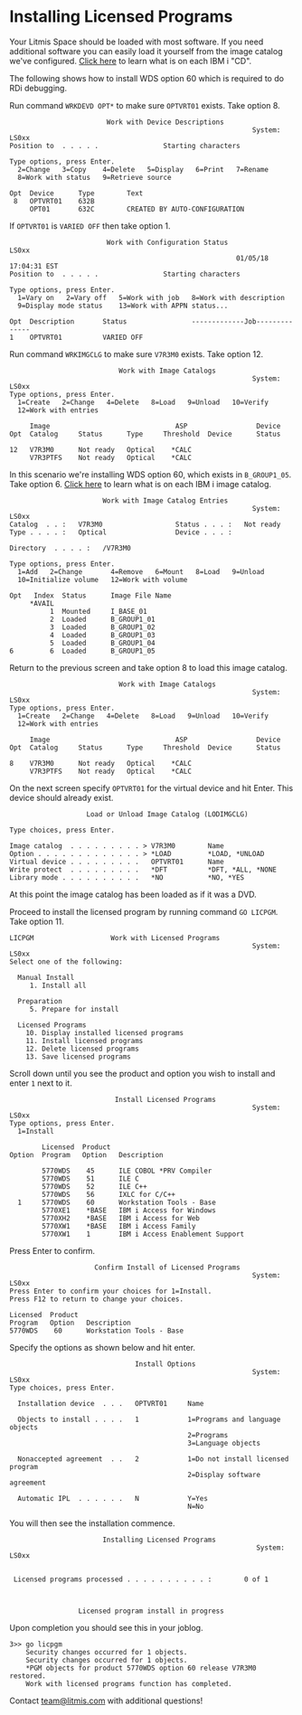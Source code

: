 # Installing Licensed Programs

Your Litmis Space should be loaded with most software. If you need additional software you can easily load it yourself from the image catalog we've configured. [Click here](https://www.ibm.com/support/knowledgecenter/en/ssw_ibm_i_72/rzahc/rzaskMediaContent.htm) to learn what is on each IBM i "CD".

The following shows how to install WDS option 60 which is required to do RDi debugging.

Run command `WRKDEVD OPT*` to make sure `OPTVRT01` exists. Take option 8.

```text
                        Work with Device Descriptions                      
                                                            System:   LS0xx
Position to  . . . . .                Starting characters                  

Type options, press Enter.                                                 
  2=Change   3=Copy    4=Delete   5=Display   6=Print   7=Rename           
  8=Work with status   9=Retrieve source                                   

Opt  Device      Type        Text                                          
 8   OPTVRT01    632B                                                      
     OPT01       632C        CREATED BY AUTO-CONFIGURATION
```

If `OPTVRT01` is `VARIED OFF` then take option 1.

```text
                        Work with Configuration Status                LS0xx
                                                        01/05/18  17:04:31 EST
Position to  . . . . .                Starting characters                     

Type options, press Enter.                                                    
  1=Vary on   2=Vary off   5=Work with job   8=Work with description          
  9=Display mode status    13=Work with APPN status...                        

Opt  Description       Status                -------------Job--------------   
1    OPTVRT01          VARIED OFF
```

Run command `WRKIMGCLG` to make sure `V7R3M0` exists. Take option 12.

```text
                           Work with Image Catalogs                        
                                                            System:   LS0xx
Type options, press Enter.                                                 
  1=Create   2=Change   4=Delete   8=Load   9=Unload   10=Verify           
  12=Work with entries                                                     

     Image                               ASP                 Device        
Opt  Catalog     Status      Type     Threshold  Device      Status        

12   V7R3M0      Not ready   Optical    *CALC                              
     V7R3PTFS    Not ready   Optical    *CALC
```

In this scenario we're installing WDS option 60, which exists in `B_GROUP1_05`. Take option 6. [Click here](https://www.ibm.com/support/knowledgecenter/en/ssw_ibm_i_72/rzahc/rzaskMediaContent.htm) to learn what is on each IBM i image catalog.

```text
                       Work with Image Catalog Entries                     
                                                            System:   LS0xx
Catalog  . . :   V7R3M0                  Status . . . :   Not ready        
Type . . . . :   Optical                 Device . . . :                    

Directory  . . . . :   /V7R3M0                                             

Type options, press Enter.                                                 
  1=Add   2=Change       4=Remove   6=Mount   8=Load   9=Unload            
  10=Initialize volume   12=Work with volume                               

Opt   Index  Status      Image File Name                                   
     *AVAIL                                                                
          1  Mounted     I_BASE_01                                         
          2  Loaded      B_GROUP1_01                                       
          3  Loaded      B_GROUP1_02                                       
          4  Loaded      B_GROUP1_03                                       
          5  Loaded      B_GROUP1_04                                       
6         6  Loaded      B_GROUP1_05
```

Return to the previous screen and take option 8 to load this image catalog.

```text
                           Work with Image Catalogs                        
                                                            System:   LS0xx
Type options, press Enter.                                                 
  1=Create   2=Change   4=Delete   8=Load   9=Unload   10=Verify           
  12=Work with entries                                                     

     Image                               ASP                 Device        
Opt  Catalog     Status      Type     Threshold  Device      Status        

8    V7R3M0      Not ready   Optical    *CALC                              
     V7R3PTFS    Not ready   Optical    *CALC
```

On the next screen specify `OPTVRT01` for the virtual device and hit Enter. This device should already exist.

```text
                   Load or Unload Image Catalog (LODIMGCLG)       

Type choices, press Enter.                                        

Image catalog  . . . . . . . . . > V7R3M0        Name             
Option . . . . . . . . . . . . . > *LOAD         *LOAD, *UNLOAD   
Virtual device . . . . . . . . .   OPTVRT01      Name             
Write protect  . . . . . . . . .   *DFT          *DFT, *ALL, *NONE
Library mode . . . . . . . . . .   *NO           *NO, *YES
```

At this point the image catalog has been loaded as if it was a DVD.

Proceed to install the licensed program by running command `GO LICPGM`. Take option 11.

```text
LICPGM                   Work with Licensed Programs                       
                                                            System:   LS0xx
Select one of the following:                                               

  Manual Install                                                           
     1. Install all                                                        

  Preparation                                                              
     5. Prepare for install                                                

  Licensed Programs                                                        
    10. Display installed licensed programs                                
    11. Install licensed programs                                          
    12. Delete licensed programs                                           
    13. Save licensed programs
```

Scroll down until you see the product and option you wish to install and enter `1` next to it.

```text
                          Install Licensed Programs                        
                                                            System:   LS0xx
Type options, press Enter.                                                 
  1=Install                                                                

        Licensed  Product                                                  
Option  Program   Option   Description                                     

        5770WDS    45      ILE COBOL *PRV Compiler                         
        5770WDS    51      ILE C                                           
        5770WDS    52      ILE C++                                         
        5770WDS    56      IXLC for C/C++                                  
  1     5770WDS    60      Workstation Tools - Base                        
        5770XE1    *BASE   IBM i Access for Windows                        
        5770XH2    *BASE   IBM i Access for Web                            
        5770XW1    *BASE   IBM i Access Family                             
        5770XW1    1       IBM i Access Enablement Support
```

Press Enter to confirm.

```text
                     Confirm Install of Licensed Programs                  
                                                            System:   LS0xx
Press Enter to confirm your choices for 1=Install.                         
Press F12 to return to change your choices.                                

Licensed  Product                                                          
Program   Option   Description                                             
5770WDS    60      Workstation Tools - Base
```

Specify the options as shown below and hit enter.

```text
                               Install Options                               
                                                            System:   LS0xx 
Type choices, press Enter.                                                   

  Installation device  . . .   OPTVRT01     Name                             

  Objects to install . . . .   1            1=Programs and language objects  
                                            2=Programs                       
                                            3=Language objects               

  Nonaccepted agreement  . .   2            1=Do not install licensed program
                                            2=Display software agreement     

  Automatic IPL  . . . . . .   N            Y=Yes                            
                                            N=No
```

You will then see the installation commence.

```text
                       Installing Licensed Programs                         
                                                             System:   LS0xx


 Licensed programs processed . . . . . . . . . . :        0 of 1            



                 Licensed program install in progress
```

Upon completion you should see this in your joblog.

```text
3>> go licpgm                                                           
    Security changes occurred for 1 objects.                            
    Security changes occurred for 1 objects.                            
    *PGM objects for product 5770WDS option 60 release V7R3M0 restored. 
    Work with licensed programs function has completed.
```

Contact team@litmis.com with additional questions!


